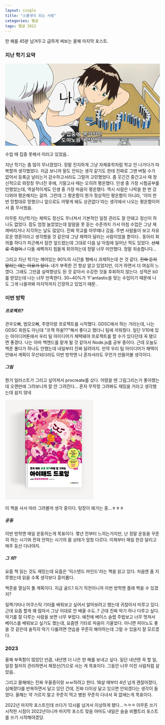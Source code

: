 ```yaml
---
layout: single
title: "스물셋이 되는 사람"
categories: 뻘글
tags: 뻘글 2022
---
```


한 해를 45분 남겨두고 급하게 써보는 올해 마지막 포스트.

### 지난 학기 요약

![세키==나](/assets/images/2022bye/seki_do.jpg)

수업 때 집중 못해서 이러고 있었음..

지난 학기는 좀 많이 무너졌었다. 정말 진지하게 그냥 자체휴학처럼 학교 안 나가다가 따복할까 생각했었다. 지금 보니까 말도 안되는 생각 같기도 한데 진짜로 그땐 버틸 수가 없어서 등록금 날리는거 감수하고서라도 그럴까 고민했었다. 
좀 웃긴건 중간고사 때 정신적으로 와장창 무너진 후에, 기말고사 때는 오히려 평온했다.
인생 중 가장 시험공부를 안했었는데, 역설적이게도 인생 중 가장 마음이 평온했다. 역시 사람은 나락을 한 번 갔다와야 평온해지는 걸까.
그런데 그 평온함이 뭔가 정상적인 평온함이 아니라, '이미 한 번 망할대로 망했으니 앞으로도 어떻게 돼도 상관없다'라는 생각에서 나오는 평온함이어서 좀 무서웠음.

아무튼 지난학기는 체력도 정신도 무너져서 기본적인 일정 관리도 잘 안돼고 정신이 하나도 없었다. 잠도 엄청 늘었었는데 알람을 못 듣는 수준까지 가서 아침 수업은 그냥 재껴버리거나 지각하는 날도 많았다. 진짜 학교를 아무때나 갔음. 주변 사람들이 보고 자유로운 영혼이라고 생각했을 것 같은데 그냥 체력이 달리는 사람이었을 뿐이다..
동아리 회의를 하다가 피곤해서 잠깐 엎드렸는데 그대로 다음 날 아침에 일어난 적도 있었다. ~~선채로 죽었어..!~~ 다들 새벽까지 힘들게 회의하는데 정말 너무 미안했다. 정말 죄송합니다...

그리고 지난 학기는 깨어있는 90%의 시간을 형베시 과제하는데 쓴 것 같다. ~~진짜 듣지 말라는 데는 이유가 있다.~~ 내가 부족한 건 항상 알고 있었지만, 이거 하면서 더 여실히 느꼈다. 그래도 그만큼 실력향상도 된 것 같아서 수강한 것을 후회하지 않는다. 성적은 b0를 받았는데 나는 너무 만족한다. 30~40%가 'F'antastic을 맞는 수업이기 때문에 나도 그게 나올까봐 마지막까지 긴장하고 있었기 때문..


### 이번 방학

##### 프로젝트?
관우오빠, 범모오빠, 주영이랑 프로젝트를 시작했다. GDSC에서 하는 거라는데, 나는 GDSC 회원도 아닌데 "프젝 하쉴??"해서 좋다고 했더니 팀에 끼워줬다. 일단 1/10에 있는 아이디어톤에서 우리 팀 아이디어가 채택돼야 프로젝트를 할 수가 있다던데 꼭 됐으면 좋겠다. 나는 아마 백엔드를 맡게 될 것 같아서 Node.js를 공부 중이다. 근데 오늘도 백준 풀다가 하나도 안했는데 내일부터 진짜 달려야지.
만약 우리 팀 아이디어가 채택이 안돼서 계획이 무산되더라도 이번 방학엔 나 혼자서라도 무언가 만들어볼 생각이다.

##### 그림
뭔가 일러스트가 그리고 싶어져서 procreate를 샀다. 어렸을 땐 그림그리는거 좋아했는데 오랜만에 그려보니까 잘 안 그려진다... 혼자 무작정 그려봐도 재밌을 거라고 생각했는데 쉽지 않네


![책](/assets/images/2022bye/book.png)

이 책을 사서 따라 그려볼까 생각 중이다. 텅장이 돼가는 중...ㅎㅎㅎ

##### 운동
이번 방학엔 매일 운동하는게 목표이다. 몇년 전부터 느끼는거지만, 난 정말 운동을 꾸준히 하는 시기와 전혀 안하는 시기의 몸 상태가 엄청 다르다. 이제부터 매일 한강 달리고 매주 등산 다녀야지. 

##### 그 외?
요즘 책 읽는 것도 재밌는데 요즘은 '익스텐드 마인드'라는 책을 읽고 있다. 처음엔 좀 지루했는데 읽을 수록 생각보다 흥미롭다.

백준을 열심히 풀 계획이다. 지금 골드1 되기 직전이니까 이번 방학엔 플래 찍을 수 있겠지?

일렉기타나 어쿠스틱 기타를 배워보고 싶어서 알아보려고 했는데 귀찮아서 미루고 있다. 근데 요즘 할게 꽤 많아서 그냥 이대로 안 배울 수도..?
근데 진짜 악기 하나 다루고 싶다. 악기를 잘 다루는 사람을 보면 너무 부럽다.
예전에 베이스 슬랩 주법보고 너무 멋져서 베이스를 배워보고 싶기도 했는데, 요즘엔 기타로 마음이 기울었다.
아니면 피아노도 좋을 것 같은데 솔직히 악기 다룰려면 연습을 꾸준히 해야하는데 그럴 수 있을지 잘 모르겠다.


### 2023

올해 부족함이 많았던 만큼, 내년엔 더 나은 한 해를 보내고 싶다.
일단 내년엔 꼭 할 일, 일정 철저히 관리하면서 제정신(?)으로 사는 게 목표이다. 그동안 너무 미친 사람처럼 살았음..

그리고 올해에는 진짜 우울증이랑 ㅂㅂ하려고 한다.
18살 때부터 4년 넘게 괜찮아졌다, 심해졌다를 반복하면서 달고 있던 건데, 진짜 더이상 달고 있으면 안되겠다는 생각이 들었다.
올해는 약 거르지 말고 꾸준히 먹고 병원 꾸준히 다녀서 꼭 없애는게 목표이다.




2022년 마지막 포스트인데 쓰다가 12시를 넘겨서 이상하게 됐다...ㅋㅋㅋ 
아무튼 쓰기 시작한 시점이 2022년이니까 마지막 포스트 맞음 아마도
내일은 슬슬 비쁠트리 포스트를 쓰기 시작해야겠당.